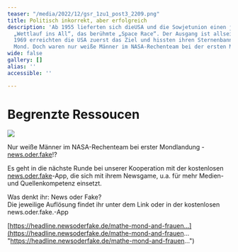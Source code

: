 ```yaml
---
teaser: "/media/2022/12/gsr_1zu1_post3_2209.png"
title: Politisch inkorrekt, aber erfolgreich
description: 'Ab 1955 lieferten sich dieUSA und die Sowjetunion einen jahrzehntelangen
  „Wettlauf ins All“, das berühmte „Space Race“. Der Ausgang ist allseits bekannt:
  1969 erreichten die USA zuerst das Ziel und hissten ihren Sternenbanner auf dem
  Mond. Doch waren nur weiße Männer im NASA-Rechenteam bei der ersten Mondlandung?'
wide: false
gallery: []
alias: ''
accessible: ''

---
```

# Begrenzte Ressoucen

![](/media/2022/12/gsr_1zu1_post3_2209.png)

Nur weiße Männer im NASA-Rechenteam bei erster Mondlandung - [news.oder.fake](https://www.facebook.com/newsoderfake?__cft__\[0\]=AZWzm60H-eJr02g7DZuzs5q1C6aszeTsbketeFXFhYbWrAmpIWVBbeDXupcKEddZKPv33gEM0HyUtA7Wvknd11j3A_Z9pn6Ge5jFTvgDPx4b6qrxRROpsy5F1DL2D8w_LDZuDv8V3HT_bMHlnGb8jYTxOC2RjJI2gp_sr6g1ccINoBKqTD4eMX1u5NxbJOLpBYIMk1y368uA07ySLEAn4GCc&__tn__=-\]K-R)!?

Es geht in die nächste Runde bei unserer Kooperation mit der kostenlosen [news.oder.fake](https://www.facebook.com/newsoderfake?__cft__\[0\]=AZWzm60H-eJr02g7DZuzs5q1C6aszeTsbketeFXFhYbWrAmpIWVBbeDXupcKEddZKPv33gEM0HyUtA7Wvknd11j3A_Z9pn6Ge5jFTvgDPx4b6qrxRROpsy5F1DL2D8w_LDZuDv8V3HT_bMHlnGb8jYTxOC2RjJI2gp_sr6g1ccINoBKqTD4eMX1u5NxbJOLpBYIMk1y368uA07ySLEAn4GCc&__tn__=-\]K-R)-App, die sich mit ihrem Newsgame, u.a. für mehr Medien- und Quellenkompetenz einsetzt.

Was denkt ihr: News oder Fake?  
Die jeweilige Auflösung findet ihr unter dem Link oder in der kostenlosen news.oder.fake.-App

[https://headline.newsoderfake.de/mathe-mond-and-frauen...](https://headline.newsoderfake.de/mathe-mond-and-frauen... "https://headline.newsoderfake.de/mathe-mond-and-frauen...")